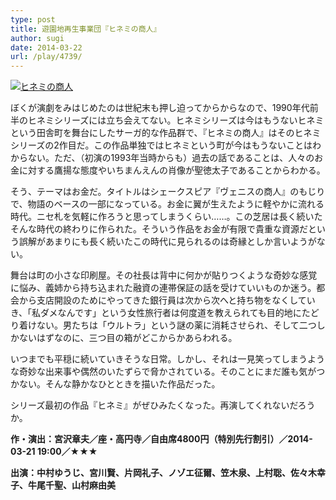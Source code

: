 ```yaml
---
type: post
title: 遊園地再生事業団『ヒネミの商人』
author: sugi
date: 2014-03-22
url: /play/4739/
---
```

<a href="http://i0.wp.com/asharpminor.com/wp-content/uploads/2014/03/140111_flyer_hinemi.png" onclick="_gaq.push(['_trackEvent', 'outbound-article', 'http://asharpminor.com/wp-content/uploads/2014/03/140111_flyer_hinemi.png', '']);" ><img src="http://i0.wp.com/asharpminor.com/wp-content/uploads/2014/03/140111_flyer_hinemi.png?resize=215%2C300" alt="ヒネミの商人" class="alignleft size-medium wp-image-4740" data-recalc-dims="1" /></a>

ぼくが演劇をみはじめたのは世紀末も押し迫ってからからなので、1990年代前半のヒネミシリーズには立ち会えてない。ヒネミシリーズは今はもうないヒネミという田舎町を舞台にしたサーガ的な作品群で、『ヒネミの商人』はそのヒネミシリーズの2作目だ。この作品単独ではヒネミという町が今はもうないことはわからない。ただ、（初演の1993年当時からも）過去の話であることは、人々のお金に対する鷹揚な態度やいちまんえんの肖像が聖徳太子であることからわかる。

そう、テーマはお金だ。タイトルはシェークスピア『ヴェニスの商人』のもじりで、物語のベースの一部になっている。お金に翼が生えたように軽やかに流れる時代。ニセ札を気軽に作ろうと思ってしまうくらい……。この芝居は長く続いたそんな時代の終わりに作られた。そういう作品をお金が有限で貴重な資源だという誤解があまりにも長く続いたこの時代に見られるのは奇縁としか言いようがない。

舞台は町の小さな印刷屋。その社長は背中に何かが貼りつくような奇妙な感覚に悩み、義姉から持ち込まれた融資の連帯保証の話を受けていいものか迷う。都会から支店開設のためにやってきた銀行員は次から次へと持ち物をなくしていき、「私ダメなんです」という女性旅行者は何度道を教えられても目的地にたどり着けない。男たちは「ウルトラ」という謎の薬に消耗させられ、そして二つしかないはずなのに、三つ目の箱がどこからかあらわれる。

いつまでも平穏に続いていきそうな日常。しかし、それは一見笑ってしまうような奇妙な出来事や偶然のいたずらで脅かされている。そのことにまだ誰も気がつかない。そんな静かなひとときを描いた作品だった。

シリーズ最初の作品『ヒネミ』がぜひみたくなった。再演してくれないだろうか。

**作・演出：宮沢章夫／座・高円寺／自由席4800円（特別先行割引）／2014-03-21 19:00／★★★**
  
**出演：中村ゆうじ、宮川賢、片岡礼子、ノゾエ征爾、笠木泉、上村聡、佐々木幸子、牛尾千聖、山村麻由美**
